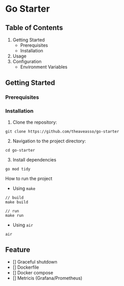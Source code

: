 # Go Starter

## Table of Contents
1. Getting Started
    - Prerequisites
    - Installation
2. Usage
3. Configuration
    - Environment Variables

## Getting Started

### Prerequisites

### Installation
1. Clone the repository:
```
git clone https://github.com/theaveasso/go-starter
```
2. Navigation to the project directory:
```
cd go-starter
```
3. Install dependencies
```
go mod tidy
```

How to run the project
- Using `make`
```
// build
make build

// run
make run
```

- Using `air`
```
air
```

## Feature
- [] Graceful shutdown
- [] Dockerfile
- [] Docker compose 
- [] Metricis (Grafana/Prometheus)
